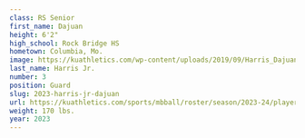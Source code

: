```yaml
---
class: RS Senior
first_name: Dajuan
height: 6'2"
high_school: Rock Bridge HS
hometown: Columbia, Mo.
image: https://kuathletics.com/wp-content/uploads/2019/09/Harris_Dajuan_2023-600x400.jpg
last_name: Harris Jr.
number: 3
position: Guard
slug: 2023-harris-jr-dajuan
url: https://kuathletics.com/sports/mbball/roster/season/2023-24/player/157526/
weight: 170 lbs.
year: 2023
---
```

